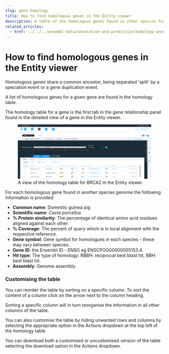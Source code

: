 ```yaml
---
slug: gene-homology
title: How to find homologous genes in the Entity viewer
description: A table of the homologous genes found in other species for an individual gene of interest.
related_articles:
  - href: ../../../ensembl-data/annotation-and-prediction/homology-annotation.md
---
```


# How to find homologous genes in the Entity viewer

Homologous genes share a common ancestor, being separated 'split' by a speciation event or a gene duplication event.

A list of homologous genes for a given gene are found in the homology table. 

The homology table for a gene is the first tab in the gene relationship panel found in the detailed view of a gene in the Entity viewer.

<figure>
  <img src="media/gene-homology.png" />
  <figcaption>
    A view of the homology table for BRCA2 in the Entity viewer.
  </figcaption>
</figure>

For each homologous gene found in another species genome the following information is provided:

* __Common name__: Domestic guinea pig
* __Scientific name__: _Cavia porcellus_
* __% Protein similarity__: The percentage of identical amino acid residues aligned against each other.
* __% Coverage__: The percent of query which is in local alignment with the respective reference.
* __Gene symbol__: Gene symbol for homologues in each species - these may vary between species .
* __Gene ID__: the Ensembl ID - ENSG eg ENSCPOG00000005153.4.
* __Hit type__: The type of homology: RBBH: reciprocal best blast hit, BBH: best blast hit.
* __Assembly__: Genome assembly.

### Customising the table

You can reorder the table by sorting on a specific column. To sort the content of a column click on the arrow next to the column heading. 

Sorting a specific column will in turn reorganise the information in all other columns of the table.

You can also customise the table by hiding unwanted rows and columns by selecting the appropriate option in the Actions dropdown at the top left of the homology table.

You can download both a customised or uncustomised version of the table selecting the download option in the Actions dropdown.

